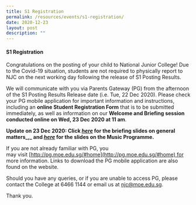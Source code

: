 ```yaml
---
title: S1 Registration
permalink: /resources/events/s1-registration/
date: 2020-12-23
layout: post
description: ""
---
```

#### S1 Registration

Congratulations on the posting of your child to National Junior College! Due to the Covid-19 situation, students are not required to physically report to NJC on the next working day following the release of S1 Posting Results.

We will communicate with you via Parents Gateway (PG) from the afternoon of the S1 Posting Results Release date (i.e. Tue, 22 Dec 2020). Please check your PG mobile application for important information and instructions, including an **online Student Registration Form** that is to be submitted immediately, as well as information on our **Welcome and Briefing session conducted online on Wed, 23 Dec 2020 at 11 am**.

**Update on 23 Dec 2020: Click [_here_](/2020-jh1-registration-briefing) for the briefing slides on general matters_,_ and [_here_](//2020-JH1-registration-Briefing-music-programme) for the slides on the Music Programme.**

If you are not already familiar with PG, you may visit [http://pg.moe.edu.sg/#home](http://pg.moe.edu.sg/#home) for more information. Links to download the PG mobile application are also found on the website.

Should you have any queries, or if you are unable to access PG, please contact the College at 6466 1144 or email us at [njc@moe.edu.sg](mailto:njc@moe.edu.sg).

Thank you.

